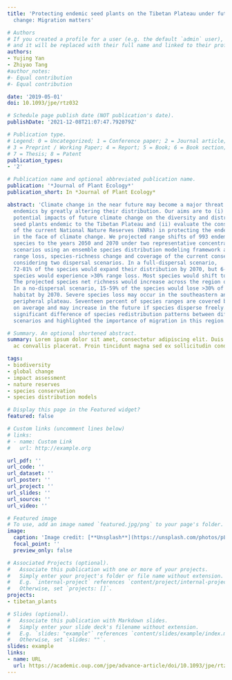 ```yaml
---
title: 'Protecting endemic seed plants on the Tibetan Plateau under future climate
  change: Migration matters'

# Authors
# If you created a profile for a user (e.g. the default `admin` user), write the username (folder name) here 
# and it will be replaced with their full name and linked to their profile.
authors:
- Yujing Yan
- Zhiyao Tang
#author_notes:
#- Equal contribution
#- Equal contribution

date: '2019-05-01'
doi: 10.1093/jpe/rtz032

# Schedule page publish date (NOT publication's date).
publishDate: '2021-12-08T21:07:47.792079Z'

# Publication type.
# Legend: 0 = Uncategorized; 1 = Conference paper; 2 = Journal article;
# 3 = Preprint / Working Paper; 4 = Report; 5 = Book; 6 = Book section;
# 7 = Thesis; 8 = Patent
publication_types:
- '2'

# Publication name and optional abbreviated publication name.
publication: '*Journal of Plant Ecology*'
publication_short: In *Journal of Plant Ecology*

abstract: 'Climate change in the near future may become a major threat to high-altitude
  endemics by greatly altering their distribution. Our aims are to (i) assess the
  potential impacts of future climate change on the diversity and distribution of
  seed plants endemic to the Tibetan Plateau and (ii) evaluate the conservation effectiveness
  of the current National Nature Reserves (NNRs) in protecting the endemic plants
  in the face of climate change. We projected range shifts of 993 endemic
  species to the years 2050 and 2070 under two representative concentration pathway
  scenarios using an ensemble species distribution modeling framework and evaluated
  range loss, species-richness change and coverage of the current conservation network
  considering two dispersal scenarios. In a full-dispersal scenario,
  72-81% of the species would expand their distribution by 2070, but 6-20% of the
  species would experience >30% range loss. Most species would shift to the west.
  The projected species net richness would increase across the region on average.
  In a no-dispersal scenario, 15-59% of the species would lose >30% of their current
  habitat by 2070. Severe species loss may occur in the southeastern and the eastern
  peripheral plateau. Seventeen percent of species ranges are covered by the NNRs
  on average and may increase in the future if species disperse freely. We found a
  significant difference of species redistribution patterns between different dispersal
  scenarios and highlighted the importance of migration in this region.'

# Summary. An optional shortened abstract.
summary: Lorem ipsum dolor sit amet, consectetur adipiscing elit. Duis posuere tellus
  ac convallis placerat. Proin tincidunt magna sed ex sollicitudin condimentum.

tags:
- biodiversity
- global change
- impact assessment
- nature reserves
- species conservation
- species distribution models

# Display this page in the Featured widget?
featured: false

# Custom links (uncomment lines below)
# links:
# - name: Custom Link
#   url: http://example.org

url_pdf: ''
url_code: ''
url_dataset: ''
url_poster: ''
url_project: ''
url_slides: ''
url_source: ''
url_video: ''

# Featured image
# To use, add an image named `featured.jpg/png` to your page's folder. 
image:
  caption: 'Image credit: [**Unsplash**](https://unsplash.com/photos/pLCdAaMFLTE)'
  focal_point: ''
  preview_only: false

# Associated Projects (optional).
#   Associate this publication with one or more of your projects.
#   Simply enter your project's folder or file name without extension.
#   E.g. `internal-project` references `content/project/internal-project/index.md`.
#   Otherwise, set `projects: []`.
projects:
- tibetan_plants

# Slides (optional).
#   Associate this publication with Markdown slides.
#   Simply enter your slide deck's filename without extension.
#   E.g. `slides: "example"` references `content/slides/example/index.md`.
#   Otherwise, set `slides: ""`.
slides: example
links:
- name: URL
  url: https://academic.oup.com/jpe/advance-article/doi/10.1093/jpe/rtz032/5499067
---
```


